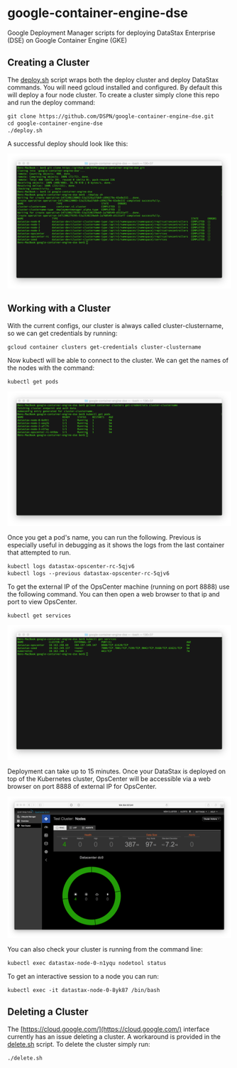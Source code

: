 # google-container-engine-dse
Google Deployment Manager scripts for deploying DataStax Enterprise (DSE) on Google Container Engine (GKE)

## Creating a Cluster

The [deploy.sh](deploy.sh) script wraps both the deploy cluster and deploy DataStax commands.  You will need gcloud installed and configured.  By default this will deploy a four node cluster.  To create a cluster simply clone this repo and run the deploy command:

	git clone https://github.com/DSPN/google-container-engine-dse.git
	cd google-container-engine-dse
	./deploy.sh

A successful deploy should look like this:

![](./img/deploy.png)

## Working with a Cluster

With the current configs, our cluster is always called cluster-clustername, so we can get credentials by running:

	gcloud container clusters get-credentials cluster-clustername

Now kubectl will be able to connect to the cluster.  We can get the names of the nodes with the command:

	kubectl get pods

![](./img/getpods.png)

Once you get a pod's name, you can run the following.  Previous is especially useful in debugging as it shows the logs from the last container that attempted to run.

	kubectl logs datastax-opscenter-rc-5qjv6
	kubectl logs --previous datastax-opscenter-rc-5qjv6

To get the external IP of the OpsCenter machine (running on port 8888) use the following command.  You can then open a web browser to that ip and port to view OpsCenter.

	kubectl get services

![](./img/getservices.png)

Deployment can take up to 15 minutes.  Once your DataStax is deployed on top of the Kubernetes cluster, OpsCenter will be accessible via a web browser on port 8888 of external IP for OpsCenter.

![](./img/opscenter.png)

You can also check your cluster is running from the command line:

	kubectl exec datastax-node-0-n1yqu nodetool status

To get an interactive session to a node you can run:

	kubectl exec -it datastax-node-0-8yk87 /bin/bash

## Deleting a Cluster

The [https://cloud.google.com/](https://cloud.google.com/) interface currently has an issue deleting a cluster.  A workaround is provided in the [delete.sh](delete.sh) script.  To delete the cluster simply run:

    ./delete.sh

